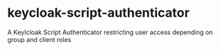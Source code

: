 # keycloak-script-authenticator
A Keylcloak Script Authenticator restricting user access depending on group and client roles
